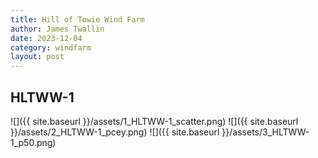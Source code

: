 ```yaml
---
title: Hill of Towie Wind Farm
author: James Twallin
date: 2023-12-04
category: windfarm
layout: post
---
```

HLTWW-1
-------------
![]({{ site.baseurl }}/assets/1_HLTWW-1_scatter.png)
![]({{ site.baseurl }}/assets/2_HLTWW-1_pcey.png)
![]({{ site.baseurl }}/assets/3_HLTWW-1_p50.png)

